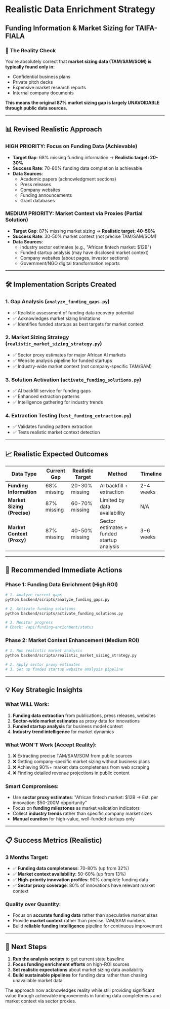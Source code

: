 # Realistic Data Enrichment Strategy
## Funding Information & Market Sizing for TAIFA-FIALA

### 🎯 **The Reality Check**

You're absolutely correct that **market sizing data (TAM/SAM/SOM) is typically found only in:**
- Confidential business plans
- Private pitch decks  
- Expensive market research reports
- Internal company documents

**This means the original 87% market sizing gap is largely UNAVOIDABLE through public data sources.**

---

## 📊 **Revised Realistic Approach**

### **HIGH PRIORITY: Focus on Funding Data (Achievable)**
- **Target Gap**: 68% missing funding information → **Realistic target: 20-30%**
- **Success Rate**: 70-80% funding data completion is achievable
- **Data Sources**: 
  - Academic papers (acknowledgment sections)
  - Press releases
  - Company websites
  - Funding announcements
  - Grant databases

### **MEDIUM PRIORITY: Market Context via Proxies (Partial Solution)**
- **Target Gap**: 87% missing market sizing → **Realistic target: 40-50%**  
- **Success Rate**: 30-50% market context (not precise TAM/SAM/SOM)
- **Data Sources**:
  - Industry sector estimates (e.g., "African fintech market: $12B")
  - Funded startup analysis (may have disclosed market context)
  - Company websites (about pages, investor sections)
  - Government/NGO digital transformation reports

---

## 🛠️ **Implementation Scripts Created**

### 1. **Gap Analysis** (`analyze_funding_gaps.py`)
- ✅ Realistic assessment of funding data recovery potential
- ✅ Acknowledges market sizing limitations
- ✅ Identifies funded startups as best targets for market context

### 2. **Market Sizing Strategy** (`realistic_market_sizing_strategy.py`)
- ✅ Sector proxy estimates for major African AI markets
- ✅ Website analysis pipeline for funded startups
- ✅ Industry-wide market context (not company-specific TAM/SAM)

### 3. **Solution Activation** (`activate_funding_solutions.py`)
- ✅ AI backfill service for funding gaps
- ✅ Enhanced extraction patterns
- ✅ Intelligence gathering for industry trends

### 4. **Extraction Testing** (`test_funding_extraction.py`)
- ✅ Validates funding pattern extraction
- ✅ Tests realistic market context detection

---

## 📈 **Realistic Expected Outcomes**

| Data Type | Current Gap | Realistic Target | Method | Timeline |
|-----------|-------------|------------------|---------|----------|
| **Funding Information** | 68% missing | 20-30% missing | AI backfill + extraction | 2-4 weeks |
| **Market Sizing (Precise)** | 87% missing | 60-70% missing | Limited by data availability | N/A |
| **Market Context (Proxy)** | 87% missing | 40-50% missing | Sector estimates + funded startup analysis | 3-6 weeks |

---

## 🎯 **Recommended Immediate Actions**

### **Phase 1: Funding Data Enrichment (High ROI)**
```bash
# 1. Analyze current gaps
python backend/scripts/analyze_funding_gaps.py

# 2. Activate funding solutions  
python backend/scripts/activate_funding_solutions.py

# 3. Monitor progress
# Check: /api/funding-enrichment/status
```

### **Phase 2: Market Context Enhancement (Medium ROI)**
```bash
# 1. Run realistic market analysis
python backend/scripts/realistic_market_sizing_strategy.py

# 2. Apply sector proxy estimates
# 3. Set up funded startup website analysis pipeline
```

---

## 💡 **Key Strategic Insights**

### **What WILL Work:**
1. **Funding data extraction** from publications, press releases, websites
2. **Sector-wide market estimates** as proxy data for innovations  
3. **Funded startup analysis** for business model context
4. **Industry trend intelligence** for market dynamics

### **What WON'T Work (Accept Reality):**
1. ❌ Extracting precise TAM/SAM/SOM from public sources
2. ❌ Getting company-specific market sizing without business plans
3. ❌ Achieving 90%+ market data completeness from web scraping
4. ❌ Finding detailed revenue projections in public content

### **Smart Compromises:**
- Use **sector proxy estimates**: "African fintech market: $12B → Est. per innovation: $50-200M opportunity"
- Focus on **funding milestones** as market validation indicators
- Collect **industry trends** rather than specific company market sizes
- **Manual curation** for high-value, well-funded startups only

---

## 📋 **Success Metrics (Realistic)**

### **3 Months Target:**
- ✅ **Funding data completeness**: 70-80% (up from 32%)
- ✅ **Market context availability**: 50-60% (up from 13%)
- ✅ **High-priority innovation profiles**: 90% complete funding data
- ✅ **Sector proxy coverage**: 80% of innovations have relevant market context

### **Quality over Quantity:**
- Focus on **accurate funding data** rather than speculative market sizes
- Provide **market context** rather than precise TAM/SAM numbers
- Build **reliable funding intelligence** pipeline for continuous improvement

---

## 🚀 **Next Steps**

1. **Run the analysis scripts** to get current state baseline
2. **Focus funding enrichment efforts** on high-ROI sources
3. **Set realistic expectations** about market sizing data availability
4. **Build sustainable pipelines** for funding data rather than chasing unavailable market data

The approach now acknowledges reality while still providing significant value through achievable improvements in funding data completeness and market context via sector proxies.
